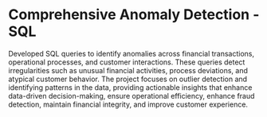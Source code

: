 # Comprehensive Anomaly Detection - SQL
Developed SQL queries to identify anomalies across financial transactions, operational processes, and customer interactions. These queries detect irregularities such as unusual financial activities, process deviations, and atypical customer behavior. The project focuses on outlier detection and identifying patterns in the data, providing actionable insights that enhance data-driven decision-making, ensure operational efficiency, enhance fraud detection, maintain financial integrity, and improve customer experience.
